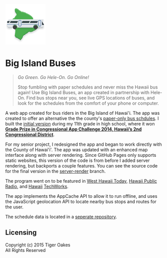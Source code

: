 ![](./icon/128.png)

# Big Island Buses
> *Go Green. Go Hele-On. Go Online!*
>
> Stop fumbling with paper schedules and never miss the Hawaii bus again! 
> Use Big Island Buses, an app created in partnership with Hele-On. 
> Find bus stops near you, see live GPS locations of buses, 
> and look for the schedules from the comfort of your phone or computer.

A web app created for bus riders in the Big Island of Hawai'i. 
The app was created to offer an alternative the the county's [paper-only bus schdules](http://www.heleonbus.org/schedules-and-maps).
I built the [initial version](https://github.com/NotWoods/big-island-buses/tree/app-challenge) during my 11th grade in high school,
where it won [**Grade Prize in Congressional App Challenge 2014, Hawaii’s 2nd Congressional District**](http://gabbard.house.gov/index.php/press-releases/339-rep-tulsi-gabbard-presents-congressional-awards-to-young-leaders-from-hawai-i-s-second-district).

For my senior project, I redesigned the app and began to work directly with the County of Hawai'i'. 
The app was updated with an enhanced map interface along with server rendering. Since GitHub Pages only supports static websites, 
this version of the code is from before I added server rendering, but backports a couple features. You can see the source code for the 
final version in the [server-render](https://github.com/NotWoods/big-island-buses/tree/server-render) branch.

The program went on to be featured in [West Hawaii Today](http://westhawaiitoday.com/news/local-news/hele-schedule-be-available-app), 
[Hawaii Public Radio](http://www.bytemarkscafe.org/2015/04/29/episode-348-sounding-rockets-apr-29-2015/), 
and [Hawaii](https://www.youtube.com/watch?v=MHPlJsosHDc) [TechWorks](https://www.youtube.com/watch?v=yl_3d7PSKMY).

The app implements the AppCache API to allow it to run offline, 
and uses the JavaScript geolocation API to locate nearby bus stops and routes for the user.

The schedule data is located in a [seperate repository](https://github.com/NotWoods/hawaii-gtfs).

## Licensing

Copyright (c) 2015 Tiger Oakes  
All Rights Reserved
